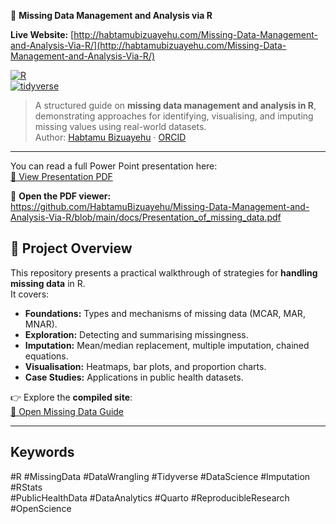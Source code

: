 📑 **Missing Data Management and Analysis via R**


**Live Website:** [http://habtamubizuayehu.com/Missing-Data-Management-and-Analysis-Via-R/](http://habtamubizuayehu.com/Missing-Data-Management-and-Analysis-Via-R/)  

[![R](https://img.shields.io/badge/Made%20with-R-blue.svg)](https://www.r-project.org/)  
[![tidyverse](https://img.shields.io/badge/tidyverse-data%20wrangling-green)](https://www.tidyverse.org/)  

> A structured guide on **missing data management and analysis in R**, demonstrating approaches for identifying, visualising, and imputing missing values using real-world datasets.  
> Author: [Habtamu Bizuayehu](https://habtamubizuayehu.com/) · [ORCID](https://orcid.org/0000-0002-1360-4909)  

---
You can read a full Power Point presentation here:  
[📖 View Presentation PDF](docs/Presentation_of_missing_data.pdf)

🔗 **Open the PDF viewer:**  
  <https://github.com/HabtamuBizuayehu/Missing-Data-Management-and-Analysis-Via-R/blob/main/docs/Presentation_of_missing_data.pdf>

## 📌 Project Overview  

This repository presents a practical walkthrough of strategies for **handling missing data** in R.  
It covers:  

- **Foundations:** Types and mechanisms of missing data (MCAR, MAR, MNAR).  
- **Exploration:** Detecting and summarising missingness.  
- **Imputation:** Mean/median replacement, multiple imputation, chained equations.  
- **Visualisation:** Heatmaps, bar plots, and proportion charts.  
- **Case Studies:** Applications in public health datasets.  

👉 Explore the **compiled site**:  
[📖 Open Missing Data Guide](http://habtamubizuayehu.com/Missing-Data-Management-and-Analysis-Via-R/)  

---


## Keywords  

#R #MissingData #DataWrangling #Tidyverse #DataScience #Imputation #RStats  
#PublicHealthData #DataAnalytics #Quarto #ReproducibleResearch #OpenScience
